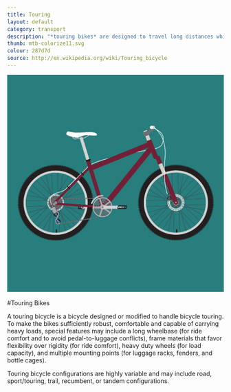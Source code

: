 ```yaml
---
title: Touring
layout: default
category: transport
description: "*touring bikes* are designed to travel long distances while carrying heavy luggage loads."
thumb: mtb-colorize11.svg
colour: 287d7d
source: http://en.wikipedia.org/wiki/Touring_bicycle
---
```


![Touring bike photo](../img/bikes/mtb-colorize11.svg)

#Touring Bikes

A touring bicycle is a bicycle designed or modified to handle bicycle touring. To make the bikes sufficiently robust, comfortable and capable of carrying heavy loads, special features may include a long wheelbase (for ride comfort and to avoid pedal-to-luggage conflicts), frame materials that favor flexibility over rigidity (for ride comfort), heavy duty wheels (for load capacity), and multiple mounting points (for luggage racks, fenders, and bottle cages).

Touring bicycle configurations are highly variable and may include road, sport/touring, trail, recumbent, or tandem configurations.
